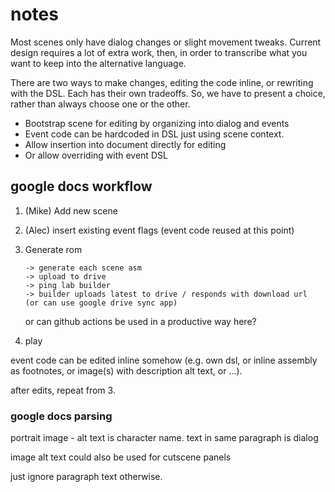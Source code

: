 # notes

Most scenes only have dialog changes or slight movement tweaks. Current design requires a lot of 
extra work, then, in order to transcribe what you want to keep into the alternative language.

There are two ways to make changes, editing the code inline, or rewriting with the DSL. Each has 
their own tradeoffs. So, we have to present a choice, rather than always choose one or the other.

* Bootstrap scene for editing by organizing into dialog and events
* Event code can be hardcoded in DSL just using scene context.
* Allow insertion into document directly for editing
* Or allow overriding with event DSL

## google docs workflow

1. (Mike) Add new scene
2. (Alec) insert existing event flags (event code reused at this point)
3. Generate rom
   ```
   -> generate each scene asm
   -> upload to drive
   -> ping lab builder
   -> builder uploads latest to drive / responds with download url
   (or can use google drive sync app)
   ```

   or can github actions be used in a productive way here?
4. play

event code can be edited inline somehow (e.g. own dsl, or inline assembly as footnotes, or 
image(s) with description alt text, or ...).

after edits, repeat from 3.

### google docs parsing

portrait image - alt text is character name. text in same paragraph is dialog

image alt text could also be used for cutscene panels

just ignore paragraph text otherwise.
